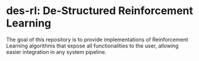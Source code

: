 # des-rl: De-Structured Reinforcement Learning
The goal of this repository is to provide implementations of Reinforcement Learning algorithms that expose all functionalities to the user, allowing easier integration in any system pipeline. 
